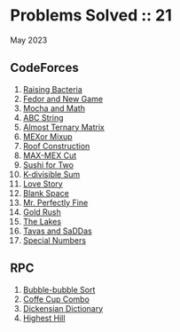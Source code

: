 # Problems Solved :: 21
May 2023

CodeForces
-----------------
1. [Raising Bacteria](https://codeforces.com/problemset/problem/579/A)
1. [Fedor and New Game](https://codeforces.com/problemset/problem/467/B)
1. [Mocha and Math](https://codeforces.com/problemset/problem/1559/A)
1. [ABC String](https://codeforces.com/problemset/problem/1494/A)
1. [Almost Ternary Matrix](https://codeforces.com/problemset/problem/1699/B)
1. [MEXor Mixup](https://codeforces.com/contest/1567/problem/B)
1. [Roof Construction](https://codeforces.com/problemset/problem/1632/B)
1. [MAX-MEX Cut](https://codeforces.com/problemset/problem/1566/C)
1. [Sushi for Two](https://codeforces.com/problemset/problem/1138/A)
1. [K-divisible Sum](https://codeforces.com/contest/1476/problem/A)
1. [Love Story](https://codeforces.com/contest/1829/problem/A)
1. [Blank Space](https://codeforces.com/contest/1829/problem/B)
1. [Mr. Perfectly Fine](https://codeforces.com/contest/1829/problem/C)
1. [Gold Rush](https://codeforces.com/contest/1829/problem/D)
1. [The Lakes](https://codeforces.com/contest/1829/problem/E)
1. [Tavas and SaDDas](https://codeforces.com/problemset/problem/535/B)
1. [Special Numbers](https://codeforces.com/problemset/problem/1594/B)

RPC
-----------------
1. [Bubble-bubble Sort](https://redprogramacioncompetitiva.com/contests/2023/05/team/run.php)
1. [Coffe Cup Combo](https://redprogramacioncompetitiva.com/contests/2023/05/team/run.php)
1. [Dickensian Dictionary](https://redprogramacioncompetitiva.com/contests/2023/05/team/run.php)
1. [Highest Hill](https://redprogramacioncompetitiva.com/contests/2023/05/team/run.php)